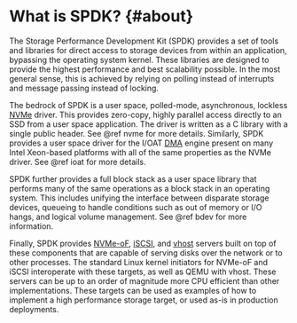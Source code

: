 # What is SPDK? {#about}

The Storage Performance Development Kit (SPDK) provides a set of tools and libraries for direct access to storage devices from within an application, bypassing the operating system kernel. These libraries are designed to provide the highest performance and best scalability possible. In the most general sense, this is achieved by relying on polling instead of interrupts and message passing instead of locking.

The bedrock of SPDK is a user space, polled-mode, asynchronous, lockless [NVMe](http://www.nvmexpress.org) driver. This provides zero-copy, highly parallel access directly to an SSD from a user space application. The driver is written as a C library with a single public header. See @ref nvme for more details. Similarly, SPDK provides a user space driver for the I/OAT [DMA](https://en.wikipedia.org/wiki/Direct_memory_access) engine present on many Intel Xeon-based platforms with all of the same properties as the NVMe driver. See @ref ioat for more details.

SPDK further provides a full block stack as a user space library that performs many of the same operations as a block stack in an operating system. This includes unifying the interface between disparate storage devices, queueing to handle conditions such as out of memory or I/O hangs, and logical volume management. See @ref bdev for more information.

Finally, SPDK provides [NVMe-oF](http://www.nvmexpress.org/nvm-express-over-fabrics-specification-released), [iSCSI](https://en.wikipedia.org/wiki/ISCSI), and [vhost](http://blog.vmsplice.net/2011/09/qemu-internals-vhost-architecture.html) servers built on top of these components that are capable of serving disks over the network or to other processes. The standard Linux kernel initiators for NVMe-oF and iSCSI interoperate with these targets, as well as QEMU with vhost. These servers can be up to an order of magnitude more CPU efficient than other implementations. These targets can be used as examples of how to implement a high performance storage target, or used as-is in production deployments.